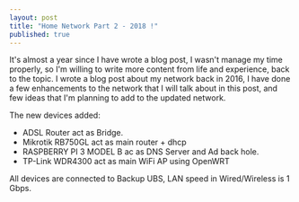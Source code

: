 ```yaml
---
layout: post
title: "Home Network Part 2 - 2018 !"
published: true
---
```

It's almost a year since I have wrote a blog post, I wasn't manage my time properly, so I'm willing to write more content from life and experience, back to the topic. I wrote a blog post about my network back in 2016, I have done a few enhancements to the network that I will talk about in this post, and few ideas that I'm planning to add to the updated network.

The new devices added:
- ADSL Router act as Bridge.
- Mikrotik RB750GL act as main router + dhcp 
- RASPBERRY PI 3 MODEL B ac as DNS Server and Ad back hole.
- TP-Link WDR4300 act as main WiFi AP using OpenWRT

All devices are connected to Backup UBS, LAN speed in Wired/Wireless is 1 Gbps.
